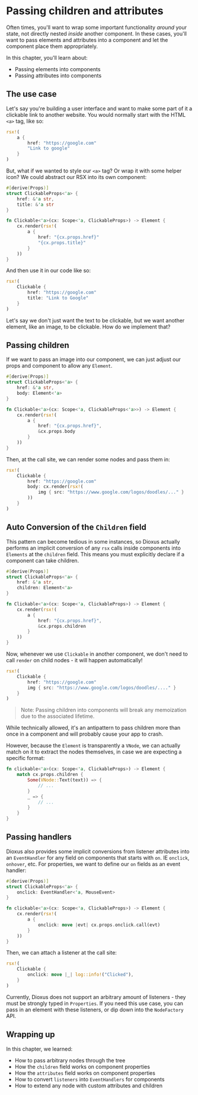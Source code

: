 # Passing children and attributes

Often times, you'll want to wrap some important functionality *around* your state, not directly nested *inside* another component. In these cases, you'll want to pass elements and attributes into a component and let the component place them appropriately.

In this chapter, you'll learn about:
- Passing elements into components
- Passing attributes into components


## The use case

Let's say you're building a user interface and want to make some part of it a clickable link to another website. You would normally start with the HTML `<a>` tag, like so:

```rust
rsx!(
    a {
        href: "https://google.com"
        "Link to google"
    }
)
```

But, what if we wanted to style our `<a>` tag? Or wrap it with some helper icon? We could abstract our RSX into its own component:


```rust
#[derive(Props)]
struct ClickableProps<'a> {
    href: &'a str,
    title: &'a str
}

fn Clickable<'a>(cx: Scope<'a, ClickableProps>) -> Element {
    cx.render(rsx!(
        a {
            href: "{cx.props.href}"
            "{cx.props.title}"
        }
    ))
}
```

And then use it in our code like so:

```rust
rsx!(
    Clickable {
        href: "https://google.com"
        title: "Link to Google"
    }
)
```

Let's say we don't just want the text to be clickable, but we want another element, like an image, to be clickable. How do we implement that?

## Passing children

If we want to pass an image into our component, we can just adjust our props and component to allow any `Element`.

```rust
#[derive(Props)]
struct ClickableProps<'a> {
    href: &'a str,
    body: Element<'a>
}

fn Clickable<'a>(cx: Scope<'a, ClickableProps<'a>>) -> Element {
    cx.render(rsx!(
        a {
            href: "{cx.props.href}",
            &cx.props.body
        }
    ))
}
```

Then, at the call site, we can render some nodes and pass them in:

```rust
rsx!(
    Clickable {
        href: "https://google.com"
        body: cx.render(rsx!(
            img { src: "https://www.google.com/logos/doodles/..." }
        ))
    }
)
```

## Auto Conversion of the `Children` field

This pattern can become tedious in some instances, so Dioxus actually performs an implicit conversion of any `rsx` calls inside components into `Elements` at the `children` field. This means you must explicitly declare if a component can take children.

```rust
#[derive(Props)]
struct ClickableProps<'a> {
    href: &'a str,
    children: Element<'a>
}

fn Clickable<'a>(cx: Scope<'a, ClickableProps>) -> Element {
    cx.render(rsx!(
        a {
            href: "{cx.props.href}",
            &cx.props.children
        }
    ))
}
```

Now, whenever we use `Clickable` in another component, we don't need to call `render` on child nodes - it will happen automatically!
```rust
rsx!(
    Clickable {
        href: "https://google.com"
        img { src: "https://www.google.com/logos/doodles/...." }
    }
)
```

> Note: Passing children into components will break any memoization due to the associated lifetime.

While technically allowed, it's an antipattern to pass children more than once in a component and will probably cause your app to crash.

However, because the `Element` is transparently a `VNode`, we can actually match on it to extract the nodes themselves, in case we are expecting a specific format:

```rust
fn clickable<'a>(cx: Scope<'a, ClickableProps>) -> Element {
    match cx.props.children {
        Some(VNode::Text(text)) => {
            // ...
        }
        _ => {
            // ...
        }
    }
}
```

<!-- ## Passing attributes

In the cases where you need to pass arbitrary element properties into a component - say to add more functionality to the `<a>` tag, Dioxus will accept any quoted fields. This is similar to adding arbitrary fields to regular elements using quotes.

```rust

rsx!(
    Clickable {
        "class": "blue-button",
        "style": "background: red;"
    }
)

```

For a component to accept these attributes, you must add an `attributes` field to your component's properties. We can use the spread syntax to add these attributes to whatever nodes are in our component.

```rust
#[derive(Props)]
struct ClickableProps<'a> {
    attributes: Attributes<'a>
}

fn clickable(cx: Scope<ClickableProps>) -> Element {
    cx.render(rsx!(
        a {
            ..cx.props.attributes,
            "Any link, anywhere"
        }
    ))
}
```

The quoted escapes are a great way to make your components more flexible.
 -->

## Passing handlers

Dioxus also provides some implicit conversions from listener attributes into an `EventHandler` for any field on components that starts with `on`. IE `onclick`, `onhover`, etc. For properties, we want to define our `on` fields as an event handler:


```rust
#[derive(Props)]
struct ClickableProps<'a> {
    onclick: EventHandler<'a, MouseEvent>
}

fn clickable<'a>(cx: Scope<'a, ClickableProps>) -> Element {
    cx.render(rsx!(
        a {
            onclick: move |evt| cx.props.onclick.call(evt)
        }
    ))
}
```

Then, we can attach a listener at the call site:

```rust
rsx!(
    Clickable {
        onclick: move |_| log::info!("Clicked"),
    }
)
```

Currently, Dioxus does not support an arbitrary amount of listeners - they must be strongly typed in `Properties`. If you need this use case, you can pass in an element with these listeners, or dip down into the `NodeFactory` API.


## Wrapping up

In this chapter, we learned:
- How to pass arbitrary nodes through the tree
- How the `children` field works on component properties
- How the `attributes` field works on component properties
- How to convert `listeners` into `EventHandlers` for components
- How to extend any node with custom attributes and children

